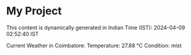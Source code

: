 # My Project

This content is dynamically generated in Indian Time (IST): 2024-04-09 02:52:40 IST


Current Weather in Coimbatore:
Temperature: 27.88 °C
Condition: mist
